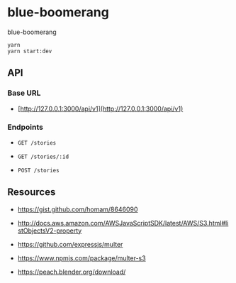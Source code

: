 # blue-boomerang

blue-boomerang

```
yarn
yarn start:dev
```

## API

### Base URL

- [http://127.0.0.1:3000/api/v1](http://127.0.0.1:3000/api/v1)

### Endpoints

- `GET /stories`

- `GET /stories/:id`

- `POST /stories`

## Resources

- https://gist.github.com/homam/8646090

- http://docs.aws.amazon.com/AWSJavaScriptSDK/latest/AWS/S3.html#listObjectsV2-property

- https://github.com/expressjs/multer

- https://www.npmjs.com/package/multer-s3

- https://peach.blender.org/download/
